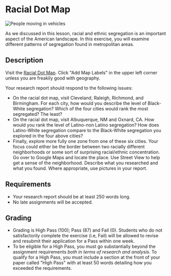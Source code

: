 # Racial Dot Map
![People moving in vehicles](../images/REALWORLD7_FIG07_CO.jpg)

As we discussed in this lesson, racial and ethnic segregation is an important aspect of the American landscape. In this exercise, you will examine different patterns of segregation found in metropolitan areas.

## Description

Visit the [Racial Dot Map](https://demographics.virginia.edu/DotMap/). Click &quot;Add Map Labels&quot; in the upper left corner unless you are freakily good with geography.

Your research report should respond to the following issues:

- On the racial dot map, visit Cleveland, Raleigh, Richmond, and Birmingham. For each city, how would you describe the level of Black-White segregation? Which of the four cities would rank the most segregated? The least?
- On the racial dot map, visit Albuquerque, NM and Oxnard, CA. How would you rank the level of Latino-non Latino segregation? How does Latino-White segregation compare to the Black-White segregation you explored in the four above cities?
- Finally, explore more fully one zone from one of these six cities. Your focus could either be the border between two racially different neighborhoods or some sort of surprising racial/ethnic concentration. Go over to Google Maps and locate the place. Use Street View to help get a sense of the neighborhood. Describe what you researched and what you found. Where appropriate, use pictures in your report.

## Requirements

- Your research report should be at least 250 words long.
- No late assignments will be accepted.

## Grading

- Grading is High Pass (100); Pass (87) and Fail (0). Students who do not satisfactorily complete the exercise (i.e, Fail) will be allowed to revise and resubmit their application for a Pass within one week.
- To be eligible for a High Pass, you must go substantially beyond the assignment requirements _both in terms of research and analysis_. To qualify for a High Pass, you must include a section at the front of your paper called &quot;High Pass&quot; with at least 50 words detailing how you exceeded the requirements.
